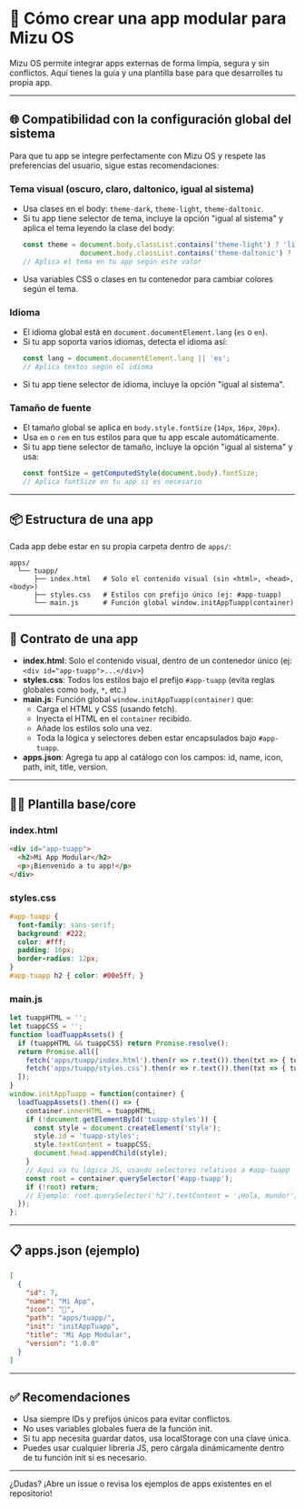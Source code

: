 # 🧩 Cómo crear una app modular para Mizu OS

Mizu OS permite integrar apps externas de forma limpia, segura y sin conflictos. Aquí tienes la guía y una plantilla base para que desarrolles tu propia app.

---

## 🌐 Compatibilidad con la configuración global del sistema

Para que tu app se integre perfectamente con Mizu OS y respete las preferencias del usuario, sigue estas recomendaciones:

### Tema visual (oscuro, claro, daltonico, igual al sistema)
- Usa clases en el body: `theme-dark`, `theme-light`, `theme-daltonic`.
- Si tu app tiene selector de tema, incluye la opción "igual al sistema" y aplica el tema leyendo la clase del body:
  ```js
  const theme = document.body.classList.contains('theme-light') ? 'light' :
                document.body.classList.contains('theme-daltonic') ? 'daltonic' : 'dark';
  // Aplica el tema en tu app según este valor
  ```
- Usa variables CSS o clases en tu contenedor para cambiar colores según el tema.

### Idioma
- El idioma global está en `document.documentElement.lang` (`es` o `en`).
- Si tu app soporta varios idiomas, detecta el idioma así:
  ```js
  const lang = document.documentElement.lang || 'es';
  // Aplica textos según el idioma
  ```
- Si tu app tiene selector de idioma, incluye la opción "igual al sistema".

### Tamaño de fuente
- El tamaño global se aplica en `body.style.fontSize` (`14px`, `16px`, `20px`).
- Usa `em` o `rem` en tus estilos para que tu app escale automáticamente.
- Si tu app tiene selector de tamaño, incluye la opción "igual al sistema" y usa:
  ```js
  const fontSize = getComputedStyle(document.body).fontSize;
  // Aplica fontSize en tu app si es necesario
  ```

---

## 📦 Estructura de una app

Cada app debe estar en su propia carpeta dentro de `apps/`:

```
apps/
  └── tuapp/
      ├── index.html   # Solo el contenido visual (sin <html>, <head>, <body>)
      ├── styles.css   # Estilos con prefijo único (ej: #app-tuapp)
      └── main.js      # Función global window.initAppTuapp(container)
```

---

## 📝 Contrato de una app

- **index.html**: Solo el contenido visual, dentro de un contenedor único (ej: `<div id="app-tuapp">...</div>`)
- **styles.css**: Todos los estilos bajo el prefijo `#app-tuapp` (evita reglas globales como `body`, `*`, etc.)
- **main.js**: Función global `window.initAppTuapp(container)` que:
  - Carga el HTML y CSS (usando fetch).
  - Inyecta el HTML en el `container` recibido.
  - Añade los estilos solo una vez.
  - Toda la lógica y selectores deben estar encapsulados bajo `#app-tuapp`.
- **apps.json**: Agrega tu app al catálogo con los campos: id, name, icon, path, init, title, version.

---

## 🧑‍💻 Plantilla base/core

### index.html
```html
<div id="app-tuapp">
  <h2>Mi App Modular</h2>
  <p>¡Bienvenido a tu app!</p>
</div>
```

### styles.css
```css
#app-tuapp {
  font-family: sans-serif;
  background: #222;
  color: #fff;
  padding: 16px;
  border-radius: 12px;
}
#app-tuapp h2 { color: #00e5ff; }
```

### main.js
```js
let tuappHTML = '';
let tuappCSS = '';
function loadTuappAssets() {
  if (tuappHTML && tuappCSS) return Promise.resolve();
  return Promise.all([
    fetch('apps/tuapp/index.html').then(r => r.text()).then(txt => { tuappHTML = txt; }),
    fetch('apps/tuapp/styles.css').then(r => r.text()).then(txt => { tuappCSS = txt; })
  ]);
}
window.initAppTuapp = function(container) {
  loadTuappAssets().then(() => {
    container.innerHTML = tuappHTML;
    if (!document.getElementById('tuapp-styles')) {
      const style = document.createElement('style');
      style.id = 'tuapp-styles';
      style.textContent = tuappCSS;
      document.head.appendChild(style);
    }
    // Aquí va tu lógica JS, usando selectores relativos a #app-tuapp
    const root = container.querySelector('#app-tuapp');
    if (!root) return;
    // Ejemplo: root.querySelector('h2').textContent = '¡Hola, mundo!';
  });
};
```

---

## 📋 apps.json (ejemplo)
```json
[
  {
    "id": 7,
    "name": "Mi App",
    "icon": "🧩",
    "path": "apps/tuapp/",
    "init": "initAppTuapp",
    "title": "Mi App Modular",
    "version": "1.0.0"
  }
]
```

---

## ✅ Recomendaciones
- Usa siempre IDs y prefijos únicos para evitar conflictos.
- No uses variables globales fuera de la función init.
- Si tu app necesita guardar datos, usa localStorage con una clave única.
- Puedes usar cualquier librería JS, pero cárgala dinámicamente dentro de tu función init si es necesario.

---

¿Dudas? ¡Abre un issue o revisa los ejemplos de apps existentes en el repositorio!
